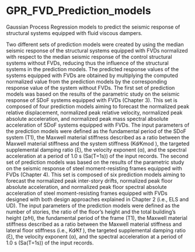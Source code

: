 # GPR_FVD_Prediction_models
Gaussian Process Regression models to predict the seismic response of structural systems equipped with fluid viscous dampers.

Two different sets of prediction models were created by using the median seismic response of the structural systems equipped with FVDs normalized with respect to the median seismic response of the control structural systems without FVDs, reducing thus the influence of the structural systems in the prediction models. The predicted response values of the systems equipped with FVDs are obtained by multiplying the computed normalized value from the prediction models by the corresponding response value of the system without FVDs. The first set of prediction models was based on the results of the parametric study on the seismic response of SDoF systems equipped with FVDs (Chapter 3). This set is composed of four prediction models aiming to forecast the normalized peak relative displacement, normalized peak relative velocity, normalized peak absolute acceleration, and normalized peak mass spectral absolute acceleration of SDoF systems equipped with FVDs. The input parameters of the prediction models were defined as the fundamental period of the SDoF system (T1), the Maxwell material stiffness described as a ratio between the Maxwell material stiffness and the system stiffness (Kd⁄Kmod ), the targeted supplemental damping ratio (ξ), the velocity exponent (α), and the spectral acceleration at a period of 1.0 s (Sa(T=1s)) of the input records. The second set of prediction models was based on the results of the parametric study on the seismic response of steel moment-resisting frames equipped with FVDs (Chapter 4). This set is composed of six prediction models aiming to forecast the normalized peak inter-story drifts, normalized peak floor absolute acceleration, and normalized peak floor spectral absolute acceleration of steel moment-resisting frames equipped with FVDs designed with both design approaches explained in Chapter 2 (i.e., ELS and UD). The input parameters of the prediction models were defined as the number of stories, the ratio of the floor’s height and the total building’s height (z⁄H), the fundamental period of the frame (T1), the Maxwell material stiffness described as a ratio between the Maxwell material stiffness and lateral floor stiffness (i.e., Kd⁄Kf ), the targeted supplemental damping ratio (ξ), the velocity exponent (α), and the spectral acceleration at a period of 1.0 s (Sa(T=1s)) of the input records.
